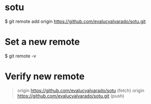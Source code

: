 # sotu
$ git remote add origin https://github.com/evalucyalvarado/sotu.git
# Set a new remote

$ git remote -v
# Verify new remote
> origin  https://github.com/evalucyalvarado/sotu (fetch)
> origin  https://github.com/evalucyalvarado/sotu.git (push)
> 
